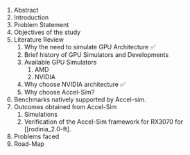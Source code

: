 1. Abstract
2. Introduction
3. Problem Statement
4. Objectives of the study
5. Literature Review
	1. Why the need to simulate GPU Architecture ✅
	2. Brief history of GPU Simulators and Developments
	3. Available GPU Simulators
		1. AMD
		2. NVIDIA
	4. Why choose NVIDIA architecture ✅
	5. Why choose Accel-Sim?
6. Benchmarks natively supported by Accel-sim. 
7. Outcomes obtained from Accel-Sim
	1. Simulations
	2. Verification of the Accel-Sim framework for RX3070 for [[rodinia_2.0-ft].
8. Problems faced
9. Road-Map
